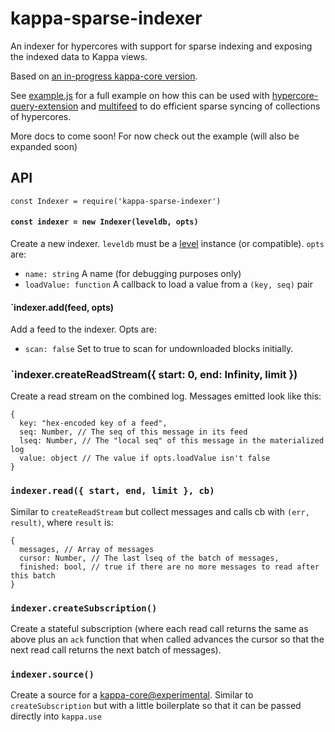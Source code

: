 # kappa-sparse-indexer

An indexer for hypercores with support for sparse indexing and exposing the indexed data to Kappa views.

Based on [an in-progress kappa-core version](https://github.com/kappa-db/kappa-core/pull/14).

See [example.js](example.js) for a full example on how this can be used with [hypercore-query-extension](https://github.com/peermaps/hypercore-query-extension/) and [multifeed](https://github.com/kappa-db/multifeed) to do efficient sparse syncing of collections of hypercores.

More docs to come soon! For now check out the example (will also be expanded soon)

## API

`const Indexer = require('kappa-sparse-indexer')`

#### `const indexer = new Indexer(leveldb, opts)`

Create a new indexer. `leveldb` must be a [level](https://github.com/Level/level) instance (or compatible). `opts` are:

* `name: string` A name (for debugging purposes only)
* `loadValue: function` A callback to load a value from a `(key, seq)` pair

#### `indexer.add(feed, opts)

Add a feed to the indexer. Opts are:

* `scan: false` Set to true to scan for undownloaded blocks initially.

### `indexer.createReadStream({ start: 0, end: Infinity, limit })

Create a read stream on the combined log. Messages emitted look like this:
```
{
  key: "hex-encoded key of a feed",
  seq: Number, // The seq of this message in its feed
  lseq: Number, // The "local seq" of this message in the materialized log
  value: object // The value if opts.loadValue isn't false
}
```

### `indexer.read({ start, end, limit }, cb)`

Similar to `createReadStream` but collect messages and calls cb with `(err, result)`, where `result` is:
```
{
  messages, // Array of messages
  cursor: Number, // The last lseq of the batch of messages,
  finished: bool, // true if there are no more messages to read after this batch
}
```

### `indexer.createSubscription()`

Create a stateful subscription (where each read call returns the same as above plus an `ack` function that when called advances the cursor so that the next read call returns the next batch of messages).


### `indexer.source()`

Create a source for a [kappa-core@experimental](https://github.com/Frando/kappa-core/tree/experimental). Similar to `createSubscription` but with a little boilerplate so that it can be passed directly into `kappa.use`
